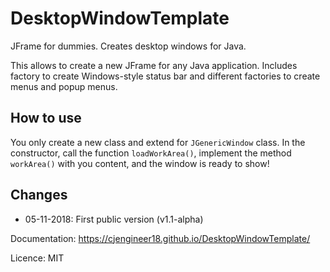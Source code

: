 # DesktopWindowTemplate
JFrame for dummies. Creates desktop windows for Java.

This allows to create a new JFrame for any Java application. Includes factory to create Windows-style status bar and different factories to create menus and popup menus.

## How to use
You only create a new class and extend for ```JGenericWindow``` class. In the constructor, call the function ```loadWorkArea()```, implement the method ```workArea()``` with you content, and the window is ready to show!

## Changes
- 05-11-2018: First public version (v1.1-alpha) 

Documentation: https://cjengineer18.github.io/DesktopWindowTemplate/

Licence: MIT
